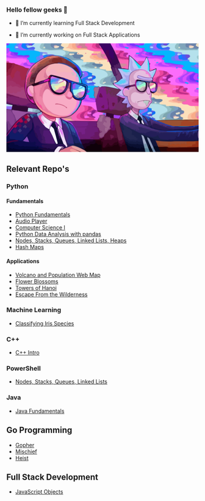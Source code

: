 ### Hello fellow geeks 👋


- 🌱 I’m currently learning Full Stack Development

- 🔭 I’m currently working on Full Stack Applications

![alt text](https://github.com/jrbella/jrbella/blob/master/rick_and_morty_fav.png)


## Relevant Repo's 



### Python
#### Fundamentals
- [Python Fundamentals](https://github.com/jrbella/python_open_work)
- [Audio Player](https://github.com/jrbella/pyAudioPlayer)
- [Computer Science I](https://github.com/jrbella/computer_science_icstars)
- [Python Data Analysis with pandas](https://github.com/jrbella/python_open_work/tree/master/pandas)
- [Nodes, Stacks, Queues, Linked Lists, Heaps](https://github.com/jrbella/python_open_work/tree/master/Nodes)
- [Hash Maps](https://github.com/jrbella/python_open_work/tree/master/hash_maps)

#### Applications
- [Volcano and Population Web Map](https://github.com/jrbella/python_open_work/tree/master/volcano_and_population_web_map)
- [Flower Blossoms](https://github.com/jrbella/python_open_work/tree/master/flower_blossom)
- [Towers of Hanoi](https://github.com/jrbella/python_open_work/tree/master/towers_of_hanoi)
- [Escape From the Wilderness](https://github.com/jrbella/python_open_work/tree/master/escape_from_the_wilderness)

### Machine Learning
- [Classifying Iris Species](https://github.com/jrbella/Project-Chillstep/tree/main/Tooling%20Basics)

### C++
- [C++ Intro](https://github.com/jrbella/Codecademy_c_plus_plus)

### PowerShell
- [Nodes, Stacks, Queues, Linked Lists](https://github.com/jrbella/PowerShell/blob/master/node.ps1)

### Java
- [Java Fundamentals](https://github.com/jrbella/Java)

## Go Programming
- [Gopher](https://github.com/jrbella/open_go_lang_workspace/tree/master/Gopher)
- [Mischief](https://github.com/jrbella/open_go_lang_workspace/tree/master/CommonMischief)
- [Heist](https://github.com/jrbella/open_go_lang_workspace/tree/master/Heist)

## Full Stack Development
- [JavaScript Objects](https://github.com/jrbella/FullStack-Portfolio/blob/master/Projects)

<!--
**jrbella/jrbella** is a ✨ _special_ ✨ repository because its `README.md` (this file) appears on your GitHub profile.


Contact me:

- 🔭 I’m currently working on ...
- 🌱 I’m currently learning ...
- 👯 I’m looking to collaborate on ...
- 🤔 I’m looking for help with ...
- 💬 Ask me about ...
- 📫 How to reach me: ...
- 😄 Pronouns: ...
- ⚡ Fun fact: ...
-->
